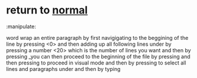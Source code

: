 
# return to [normal](normalmode)
:manipulate:

word wrap an entire paragraph by first navigigating to the
beggining of the line by pressing <0> and then adding up all
following lines under by pressing a number <20> which is the
number of lines you want and then by pressing <shift-J>_you
can then proceed to the beginning of the file by pressing
<gg> and then pressing <v> to proceed in visual mode and
then by pressing <shift-G> to select all lines and
paragraphs under and then by typing <gq>

 

